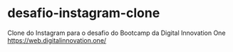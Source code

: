 # desafio-instagram-clone
Clone do Instagram para o desafio do Bootcamp da Digital Innovation One https://web.digitalinnovation.one/
